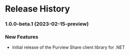 # Release History

### 1.0.0-beta.1 (2023-02-15-preview)

### New Features

- Initial release of the Purview Share client library for .NET
